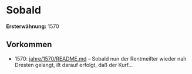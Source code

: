 # Sobald

**Ersterwähnung:** 1570

## Vorkommen
- 1570: [jahre/1570/README.md](../jahre/1570/README.md) – Sobald nun der Rentmeiſter wieder nah
Dresten gelangt, iſt darauf erfolgt, daß der Kurf...
